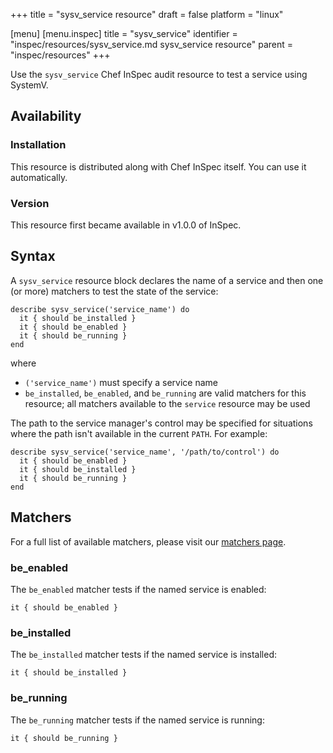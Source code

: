 +++
title = "sysv_service resource"
draft = false
platform = "linux"

[menu]
  [menu.inspec]
    title = "sysv_service"
    identifier = "inspec/resources/sysv_service.md sysv_service resource"
    parent = "inspec/resources"
+++


Use the `sysv_service` Chef InSpec audit resource to test a service using SystemV.


## Availability

### Installation

This resource is distributed along with Chef InSpec itself. You can use it automatically.

### Version

This resource first became available in v1.0.0 of InSpec.

## Syntax

A `sysv_service` resource block declares the name of a service and then one (or more) matchers to test the state of the service:

    describe sysv_service('service_name') do
      it { should be_installed }
      it { should be_enabled }
      it { should be_running }
    end

where

* `('service_name')` must specify a service name
* `be_installed`, `be_enabled`, and `be_running` are valid matchers for this resource; all matchers available to the `service` resource may be used

The path to the service manager's control may be specified for situations where the path isn't available in the current `PATH`. For example:

    describe sysv_service('service_name', '/path/to/control') do
      it { should be_enabled }
      it { should be_installed }
      it { should be_running }
    end


## Matchers

For a full list of available matchers, please visit our [matchers page](https://www.inspec.io/docs/reference/matchers/).

### be_enabled

The `be_enabled` matcher tests if the named service is enabled:

    it { should be_enabled }

### be_installed

The `be_installed` matcher tests if the named service is installed:

    it { should be_installed }

### be_running

The `be_running` matcher tests if the named service is running:

    it { should be_running }
